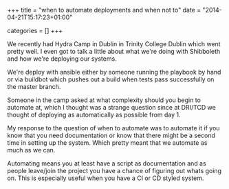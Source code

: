+++
title = "when to automate deployments and when not to"
date = "2014-04-21T15:17:23+01:00"


categories = []
+++

We recently had Hydra Camp in Dublin in Trinity College Dublin which
went pretty well. I even got to talk a little about what we're doing
with Shibboleth and how we're deploying our systems.

We're deploy with ansible either by someone running the playbook by hand
or via buildbot which pushes out a build when tests pass successfully
on the master branch.

Someone in the camp asked at what complexity should you begin to automate
at, which I thought was a strange question since at DRI/TCD we thought
of deploying as automatically as possible from day 1.

My response to the question of when to automate was to automate it if you
know that you need documentation or know that there might be a second
time in setting up the system. Which pretty meant that we automate as
much as we can.

Automating means you at least have a script as documentation and as people
leave/join the project you have a chance of figuring out whats going
on. This is especially useful when you have a CI or CD styled system.
